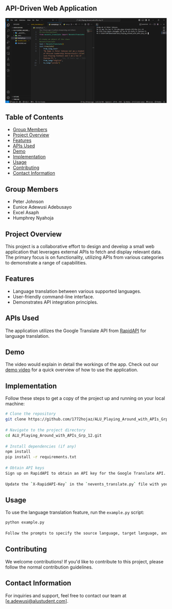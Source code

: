 ## API-Driven Web Application

![Project Preview](./images/example.py%20file.png)

## Table of Contents

- [Group Members](#group-members)
- [Project Overview](#project-overview)
- [Features](#features)
- [APIs Used](#apis-used)
- [Demo](#demo)
- [Implementation](#implementation)
- [Usage](#usage)
- [Contributing](#contributing)
- [Contact Information](#contact-information)

## Group Members

- Peter Johnson
- Eunice Adewusi Adebusayo
- Excel Asaph
- Humphrey Nyahoja

## Project Overview

This project is a collaborative effort to design and develop a small web application that leverages external APIs to fetch and display relevant data. The primary focus is on functionality, utilizing APIs from various categories to demonstrate a range of capabilities.

## Features

- Language translation between various supported languages.
- User-friendly command-line interface.
- Demonstrates API integration principles.

## APIs Used

The application utilizes the Google Translate API from [RapidAPI](https://rapidapi.com) for language translation.

## Demo

The video would explain in detail the workings of the app. Check out our [demo video](https://www.loom.com/share/60e79520707b4ca59752a639647cc6ac?sid=7b7f1d01-8de4-46e5-b158-379894d574e9) for a quick overview of how to use the application.

## Implementation

Follow these steps to get a copy of the project up and running on your local machine:

```bash
# Clone the repository
git clone https://github.com/1772hojaz/ALU_Playing_Around_with_APIs_Grp_12.git

# Navigate to the project directory
cd ALU_Playing_Around_with_APIs_Grp_12.git

# Install dependencies (if any)
npm install
pip install -r requirements.txt

# Obtain API keys
Sign up on RapidAPI to obtain an API key for the Google Translate API.

Update the `X-RapidAPI-Key` in the `nevents_translate.py` file with your key.
```

## Usage

To use the language translation feature, run the `example.py` script:

```bash
python example.py

Follow the prompts to specify the source language, target language, and input text.
```

## Contributing

We welcome contributions!
If you'd like to contribute to this project, please follow the normal contribution guidelines.

## Contact Information

For inquiries and support, feel free to contact our team at [e.adewusi@alustudent.com].
